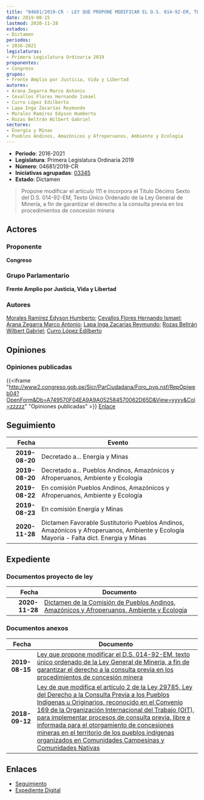 ```yaml
---
title: "04681/2019-CR - LEY QUE PROPONE MODIFICAR EL D.S. 014-92-EM, TEXTO ÚNICO ORDENADO DE LA LEY GENERAL DE MINERÍA, A FIN DE GARANTIZAR EL DERECHO A LA CONSULTA PREVIA EN LOS PROCEDIMIENTOS DE CONCESIÓN MINERA"
date: 2019-08-15
lastmod: 2020-11-28
estados:
- Dictamen
periodos:
- 2016-2021
legislaturas:
- Primera Legislatura Ordinaria 2019
proponentes:
- Congreso
grupos:
- Frente Amplio por Justicia, Vida y Libertad
autores:
- Arana Zegarra Marco Antonio
- Cevallos Flores Hernando Ismael
- Curro López Edilberto
- Lapa Inga Zacarías Reymundo
- Morales Ramírez Edyson Humberto
- Rozas Beltrán Wilbert Gabriel
sectores:
- Energía y Minas
- Pueblos Andinos, Amazónicos y Afroperuanos, Ambiente y Ecología
---
```

- **Periodo**: 2016-2021
- **Legislatura**: Primera Legislatura Ordinaria 2019
- **Número**: 04681/2019-CR
- **Iniciativas agrupadas**: [03345](../../03300/03345)
- **Estado**: Dictamen

> Propone modificar el artículo 111 e incorpora el Título Décimo Sexto del D.S. 014-92-EM, Texto Único Ordenado de la Ley General de Minería, a fin de garantizar el derecho a la consulta previa en los procedimientos de concesión minera


## Actores

### Proponente

**Congreso**

### Grupo Parlamentario

**Frente Amplio por Justicia, Vida y Libertad**

### Autores

[Morales Ramírez Edyson Humberto](mailto:mailto:emorales@congreso.gob.pe); [Cevallos Flores Hernando Ismael](mailto:mailto:hcevallos@congreso.gob.pe); [Arana Zegarra Marco Antonio](mailto:mailto:marana@congreso.gob.pe); [Lapa Inga Zacarías Reymundo](mailto:mailto:zlapa@congreso.gob.pe); [Rozas Beltrán Wilbert Gabriel](mailto:mailto:wrozas@congreso.gob.pe); [Curro López Edilberto](mailto:mailto:ecurro@congreso.gob.pe)

## Opiniones

### Opiniones publicadas

{{<iframe "http://www2.congreso.gob.pe/Sicr/ParCiudadana/Foro_pvp.nsf/RepOpiweb04?OpenForm&Db=A749570F04EA9A9A052584570062D65D&View=yyyy&Col=zzzzz" "Opiniones publicadas" >}}
[Enlace](http://www2.congreso.gob.pe/Sicr/ParCiudadana/Foro_pvp.nsf/RepOpiweb04?OpenForm&Db=A749570F04EA9A9A052584570062D65D&View=yyyy&Col=zzzzz)


## Seguimiento

| Fecha | Evento |
|------:|--------|
| **2019-08-20** | Decretado a... Energía y Minas |
| **2019-08-20** | Decretado a... Pueblos Andinos, Amazónicos y Afroperuanos, Ambiente y Ecología |
| **2019-08-22** | En comisión Pueblos Andinos, Amazónicos y Afroperuanos, Ambiente y Ecología |
| **2019-08-23** | En comisión Energía y Minas |
| **2020-11-28** | Dictamen Favorable Sustitutorio Pueblos Andinos, Amazónicos y Afroperuanos, Ambiente y Ecología Mayoria - Falta dict. Energía y Minas |

## Expediente

### Documentos proyecto de ley

| Fecha | Documento |
|------:|-----------|
| **2020-11-28** | [Dictamen de la Comisión de Pueblos Andinos, Amazónicos y Afroperuanos, Ambiente y Ecología](https://leyes.congreso.gob.pe/Documentos/2016_2021/Dictamenes/Proyectos_de_Ley/03345DC19MAY-20201128.pdf) |

### Documentos anexos

| Fecha | Documento |
|------:|-----------|
| **2019-08-15** | [Ley que propone modificar el D.S. 014-92-EM, texto único ordenado de la Ley General de Minería, a fin de garantizar el derecho a la consulta previa en los procedimientos de concesión minera](http://www.leyes.congreso.gob.pe/Documentos/2016_2021/Proyectos_de_Ley_y_de_Resoluciones_Legislativas/PL0468120190815.pdf) |
| **2018-09-12** | [Ley de que modifica el artículo 2 de la Ley 29785, Ley del Derecho a la Consulta Previa a los Pueblos Indígenas u Originarios, reconocido en el Convenio 169 de la Organización Internacional del Trabajo (OIT), para implementar procesos de consulta previa, libre e informada para el otorgamiento de concesiones mineras en el territorio de los pueblos indígenas organizados en Comunidades Campesinas y Comunidades Nativas](http://www.leyes.congreso.gob.pe/Documentos/2016_2021/Proyectos_de_Ley_y_de_Resoluciones_Legislativas/PL0334520180912.pdf) |

## Enlaces

- [Seguimiento](http://www2.congreso.gob.pe/Sicr/TraDocEstProc/CLProLey2016.nsf/f7fff46988ca05b1052578e100829cc7/4c4a30052cae522e05258457007ceb64?OpenDocument)
- [Expediente Digital](http://www2.congreso.gob.pe/Sicr/TraDocEstProc/Expvirt_2011.nsf/visbusqptramdoc1621/04681?opendocument)

